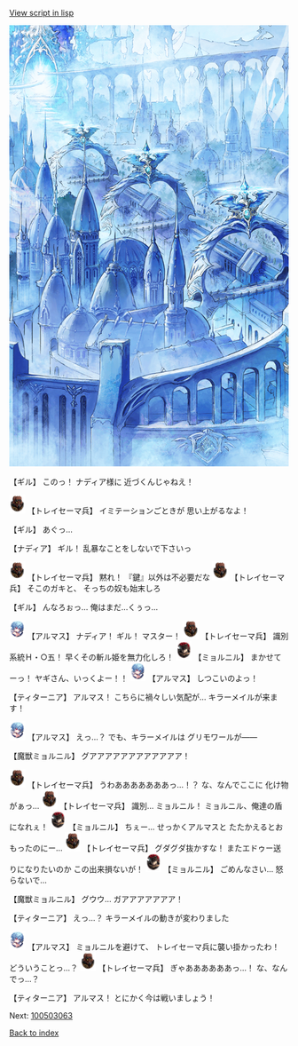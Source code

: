 [View script in lisp](../scripts/100503061.txt)

![400_angel_town_daytime.png](../images/backgrounds/400_angel_town_daytime.png)

【ギル】
このっ！
ナディア様に
近づくんじゃねえ！

<img src="../images/units/3830001.png" alt="3830001.png" height="34"/>
【トレイセーマ兵】
イミテーションごときが
思い上がるなよ！

【ギル】
あぐっ…

【ナディア】
ギル！
乱暴なことをしないで下さいっ

<img src="../images/units/3830001.png" alt="3830001.png" height="34"/>
【トレイセーマ兵】
黙れ！
『鍵』以外は不必要だな

<img src="../images/units/3830001.png" alt="3830001.png" height="34"/>
【トレイセーマ兵】
そこのガキと、
そっちの奴も始末しろ

【ギル】
んなろぉっ…
俺はまだ…くぅっ…

<img src="../images/units/3103811.png" alt="3103811.png" height="34"/>
【アルマス】
ナディア！
ギル！
マスター！

<img src="../images/units/3830001.png" alt="3830001.png" height="34"/>
【トレイセーマ兵】
識別系統Ｈ・○五！
早くその斬ル姫を無力化しろ！

<img src="../images/units/1200191.png" alt="1200191.png" height="34"/>
【ミョルニル】
まかせてーっ！
ヤギさん、いっくよー！！

<img src="../images/units/3103811.png" alt="3103811.png" height="34"/>
【アルマス】
しつこいのよっ！

【ティターニア】
アルマス！
こちらに禍々しい気配が…
キラーメイルが来ます！

<img src="../images/units/3103811.png" alt="3103811.png" height="34"/>
【アルマス】
えっ…？
でも、キラーメイルは
グリモワールが――

【魔獣ミョルニル】
グアアアアアアアアアアアア！

<img src="../images/units/3830001.png" alt="3830001.png" height="34"/>
【トレイセーマ兵】
うわあああああああっ…！？
な、なんでここに
化け物がぁっ…

<img src="../images/units/3830001.png" alt="3830001.png" height="34"/>
【トレイセーマ兵】
識別…
ミョルニル！
ミョルニル、俺達の盾になれぇ！

<img src="../images/units/1200191.png" alt="1200191.png" height="34"/>
【ミョルニル】
ちぇー…
せっかくアルマスと
たたかえるとおもったのにー…

<img src="../images/units/3830001.png" alt="3830001.png" height="34"/>
【トレイセーマ兵】
グダグダ抜かすな！
またエドゥー送りになりたいのか
この出来損ないが！

<img src="../images/units/1200191.png" alt="1200191.png" height="34"/>
【ミョルニル】
ごめんなさい…
怒らないで…

【魔獣ミョルニル】
グウウ…
ガアアアアアアア！

【ティターニア】
えっ…？
キラーメイルの動きが変わりました

<img src="../images/units/3103811.png" alt="3103811.png" height="34"/>
【アルマス】
ミョルニルを避けて、
トレイセーマ兵に襲い掛かったわ！
どういうことっ…？

<img src="../images/units/3830001.png" alt="3830001.png" height="34"/>
【トレイセーマ兵】
ぎゃああああああっ…！
な、なんでっ…？

【ティターニア】
アルマス！
とにかく今は戦いましょう！

Next: [100503063](100503063.md)

[Back to index](index.md)
